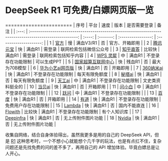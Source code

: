 # DeepSeek R1 可免费/白嫖网页版一览

=======================
| 序号  |                                                  平台                                                   |  速度  |   版本    |    是否需要登录    |          备注          |
| :---: | :-----------------------------------------------------------------------------------------------------: | :----: | :-------: | :----------------: | :--------------------: |
|   1   |                [官方](https://www.tjsky.net/goto/?url=https://chat.deepseek.com/ "官方")                |   慢   | 满血V3/R1 |         否         |     官方、开箱即用     |
|   2   |         [腾讯元宝](https://www.tjsky.net/goto/?url=https://yuanbao.tencent.com/chat "腾讯元宝")         |   快   |  满血R1   |       需登录       | 联网检索包括微信公众号 |
|   3   |             [知乎直答](https://www.tjsky.net/goto/?url=https://zhida.zhihu.com/ "知乎直答")             | 比较快 |  满血R1   |       需登录       |  联网检索包括知乎内容  |
|   4   |                [WPS 灵犀](https://www.tjsky.net/goto/?url=https://copilot.wps.cn/ "WPS")                |   中   |  满血R1   | 不登录存在功能限制 |      可以生成PPT       |
|   5   | [国家超算互联网中心](https://www.tjsky.net/goto/?url=https://chat.scnet.cn/#/home "国家超算互联网中心") |   快   |  残血R1   |         否         |     最大为70B模型      |
|   6   |  [华为小艺ai网页版](https://www.tjsky.net/goto/?url=https://xiaoyi.huawei.com/chat "华为小艺ai网页版")  |   快   |  满血R1   |         否         |        开箱即用        |
|   7   |               [360纳米ai](https://www.tjsky.net/goto/?url=https://bot.n.cn/ "360纳米ai")                |   快   |  满血R1   | 不登录存在功能限制 |     每天有限免额度     |
|   8   |                  [秘塔ai](https://www.tjsky.net/goto/?url=https://metaso.cn/ "秘塔ai")                  |   快   |  满血R1   |         否         |     每天有限免额度     |
|   9   |               [天工ai](https://www.tjsky.net/goto/?url=https://www.tiangong.cn/ "天工ai")               |   中   |  满血R1   | 不登录存在功能限制 |    文史类资料挺全的    |
|  10   |             [当贝ai](https://www.tjsky.net/goto/?url=https://ai.dangbei.com/chat "当贝ai")              |   快   |  满血R1   |         否         |        开箱即用        |
|  11   |           [问小白](https://www.tjsky.net/goto/?url=https://www.wenxiaobai.com/chat "问小白")            |   中   |  满血R1   | 不登录存在功能限制 |                        |
|  12   |               [跃问](https://www.tjsky.net/goto/?url=https://yuewen.cn/chats/new "跃问")                |   中   |  满血R1   | 不登录存在功能限制 |                        |
|  13   |                 [百度](https://www.tjsky.net/goto/?url=https://chat.baidu.com/ "百度")                  |   快   |  满血R1   |         否         |        开箱即用        |
|  14   |                [有道](https://www.tjsky.net/goto/?url=https://fanyi.youdao.com/ "有道")                 |   快   |  满血R1   | 不登录存在功能限制 |  免费用户存在功能限制  |
|  15   |                 [Lambda](https://www.tjsky.net/goto/?url=https://lambda.chat/ "Lambda")                 |   快   |  满血R1   |         否         |      国内不能直连      |
|  16   |                [Flowith](https://www.tjsky.net/goto/?url=https://flowith.io/ "Flowith")                 | 比较快 |  满血R1   | 不登录存在功能限制 |      有个人知识库      |
|  17   |          [Deepinfra](https://www.tjsky.net/goto/?url=https://deepinfra.com/chat/ "Deepinfra")           |   快   |  满血R1   |         否         |   无上传附件图片功能   |
|  18   |   [Nvidia](https://www.tjsky.net/goto/?url=https://build.nvidia.com/deepseek-ai/deepseek-r1 "Nvidia")   |   快   |  满血R1   |         否         |   无上传附件图片功能   |

收集自网络，结合自身体验得出，虽然我更多是用的自己的 DeepSeek API，但是 [R1](https://www.tjsky.net/ai/1130#) 这种思考时，一个不想小心就能想个几千字的玩法，也是有点扛不住，复杂问题还是先找免费的问的差不多了，再用自己的 API 增加体验。毕竟白嫖总是让人开心。